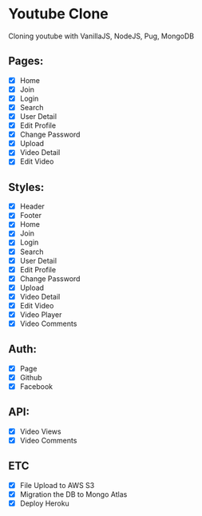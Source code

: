 # Youtube Clone

Cloning youtube with VanillaJS, NodeJS, Pug, MongoDB

## Pages:
- [X] Home
- [X] Join
- [X] Login
- [X] Search
- [X] User Detail
- [X] Edit Profile
- [X] Change Password
- [X] Upload
- [X] Video Detail
- [X] Edit Video

## Styles:
- [X] Header
- [X] Footer
- [X] Home
- [X] Join
- [X] Login
- [X] Search
- [X] User Detail
- [X] Edit Profile
- [X] Change Password
- [X] Upload
- [X] Video Detail
- [X] Edit Video
- [X] Video Player
- [X] Video Comments

## Auth:
- [X] Page
- [X] Github
- [X] Facebook

## API:
- [X] Video Views
- [X] Video Comments

## ETC
- [X] File Upload to AWS S3
- [X] Migration the DB to Mongo Atlas
- [X] Deploy Heroku